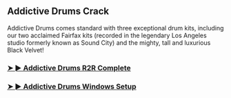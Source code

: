 ## Addictive Drums Crack

Addictive Drums comes standard with three exceptional drum kits, including our two acclaimed Fairfax kits (recorded in the legendary Los Angeles studio formerly known as Sound City) and the mighty, tall and luxurious Black Velvet! 

### [➤ ► Addictive Drums R2R Complete](https://tinyurl.com/yfkykzfz)

### [➤ ► Addictive Drums Windows Setup](https://tinyurl.com/yfkykzfz)
